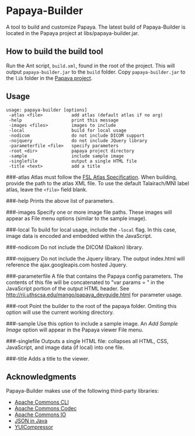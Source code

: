 Papaya-Builder
==============

A tool to build and customize Papaya.  The latest build of Papaya-Builder is located in the Papaya project at libs/papaya-builder.jar.


How to build the build tool
-----
Run the Ant script, `build.xml`, found in the root of the project.  This will output `papaya-builder.jar` to the `build` 
folder.  Copy `papaya-builder.jar` to the `lib` folder in the [Papaya project](https://github.com/rii-mango/Papaya).

Usage
-----
```shell
usage: papaya-builder [options]
 -atlas <file>           add atlas (default atlas if no arg)
 -help                   print this message
 -images <files>         images to include
 -local                  build for local usage
 -nodicom                do not include DICOM support
 -nojquery               do not include JQuery library
 -parameterfile <file>   specify parameters
 -root <dir>             papaya project directory
 -sample                 include sample image
 -singlefile             output a single HTML file
 -title <text>           add a title
```

###-atlas
Atlas must follow the [FSL Atlas Specification](http://ric.uthscsa.edu/mango/atlas_spec.html).  When building, 
provide the path to the atlas XML file. To use the default Talairach/MNI label atlas, leave the `<file>` field blank.

###-help
Prints the above list of parameters.

###-images
Specify one or more image file paths.  These images will appear as File menu options (similar to the sample image).

###-local
To build for local usage, include the `-local` flag.  In this case, image data is encoded and embedded within the 
JavaScript.

###-nodicom
Do not include the DICOM (Daikon) library.

###-nojquery
Do not include the Jquery library.  The output index.html will reference the ajax.googleapis.com hosted Jquery.

###-parameterfile
A file that contains the Papaya config parameters.  The contents of this file will be concatenated to "var params = " in the JavaScript portion of the output HTML header.  See http://rii.uthscsa.edu/mango/papaya_devguide.html for parameter usage.

###-root
Point the builder to the root of the papaya folder.  Omiting this option will use the current working directory.

###-sample
Use this option to include a sample image.  An _Add Sample Image_ option will appear in the Papaya viewer File menu.

###-singlefile
Outputs a single HTML file: collapses all HTML, CSS, JavaScript, and image data (if local) into one file.

###-title
Adds a title to the viewer.

Acknowledgments
-----
Papaya-Builder makes use of the following third-party libraries:
- [Apache Commons CLI](http://commons.apache.org/proper/commons-cli/)
- [Apache Commons Codec](http://commons.apache.org/proper/commons-codec/)
- [Apache Commons IO](Ihttp://commons.apache.org/proper/commons-io/)
- [JSON in Java](http://www.json.org/java/index.html)
- [YUICompressor](http://yui.github.io/yuicompressor/)
